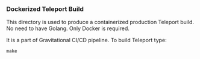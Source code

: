 ### Dockerized Teleport Build

This directory is used to produce a containerized production Teleport build.
No need to have Golang. Only Docker is required.

It is a part of Gravitational CI/CD pipeline. To build Teleport type:

```
make
```


